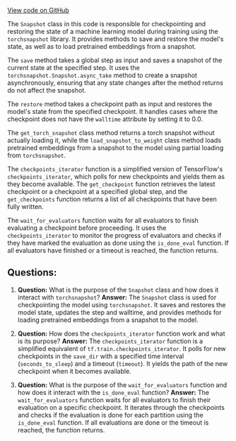 [View code on GitHub](https://github.com/twitter/the-algorithm-ml/blob/master/common/checkpointing/snapshot.py)

The `Snapshot` class in this code is responsible for checkpointing and restoring the state of a machine learning model during training using the `torchsnapshot` library. It provides methods to save and restore the model's state, as well as to load pretrained embeddings from a snapshot.

The `save` method takes a global step as input and saves a snapshot of the current state at the specified step. It uses the `torchsnapshot.Snapshot.async_take` method to create a snapshot asynchronously, ensuring that any state changes after the method returns do not affect the snapshot.

The `restore` method takes a checkpoint path as input and restores the model's state from the specified checkpoint. It handles cases where the checkpoint does not have the `walltime` attribute by setting it to 0.0.

The `get_torch_snapshot` class method returns a torch snapshot without actually loading it, while the `load_snapshot_to_weight` class method loads pretrained embeddings from a snapshot to the model using partial loading from `torchsnapshot`.

The `checkpoints_iterator` function is a simplified version of TensorFlow's `checkpoints_iterator`, which polls for new checkpoints and yields them as they become available. The `get_checkpoint` function retrieves the latest checkpoint or a checkpoint at a specified global step, and the `get_checkpoints` function returns a list of all checkpoints that have been fully written.

The `wait_for_evaluators` function waits for all evaluators to finish evaluating a checkpoint before proceeding. It uses the `checkpoints_iterator` to monitor the progress of evaluators and checks if they have marked the evaluation as done using the `is_done_eval` function. If all evaluators have finished or a timeout is reached, the function returns.
## Questions: 
 1. **Question:** What is the purpose of the `Snapshot` class and how does it interact with `torchsnapshot`?
   **Answer:** The `Snapshot` class is used for checkpointing the model using `torchsnapshot`. It saves and restores the model state, updates the step and walltime, and provides methods for loading pretrained embeddings from a snapshot to the model.

2. **Question:** How does the `checkpoints_iterator` function work and what is its purpose?
   **Answer:** The `checkpoints_iterator` function is a simplified equivalent of `tf.train.checkpoints_iterator`. It polls for new checkpoints in the `save_dir` with a specified time interval (`seconds_to_sleep`) and a timeout (`timeout`). It yields the path of the new checkpoint when it becomes available.

3. **Question:** What is the purpose of the `wait_for_evaluators` function and how does it interact with the `is_done_eval` function?
   **Answer:** The `wait_for_evaluators` function waits for all evaluators to finish their evaluation on a specific checkpoint. It iterates through the checkpoints and checks if the evaluation is done for each partition using the `is_done_eval` function. If all evaluations are done or the timeout is reached, the function returns.